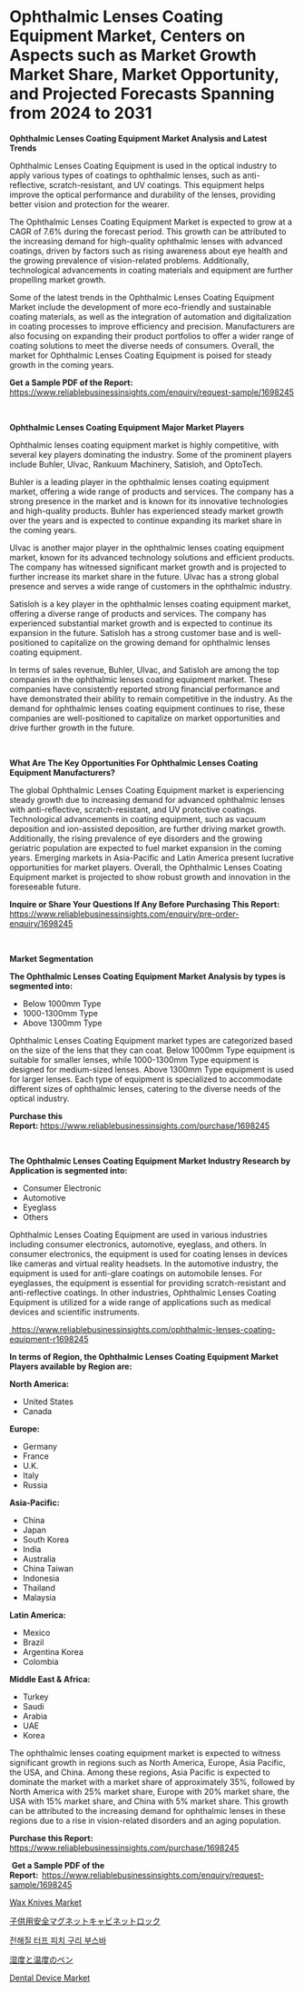 <p><h1>Ophthalmic Lenses Coating Equipment Market, Centers on Aspects such as Market Growth Market Share, Market Opportunity, and Projected Forecasts Spanning from 2024 to 2031</h1></p><p><strong>Ophthalmic Lenses Coating Equipment Market Analysis and Latest Trends</strong></p>
<p><p>Ophthalmic Lenses Coating Equipment is used in the optical industry to apply various types of coatings to ophthalmic lenses, such as anti-reflective, scratch-resistant, and UV coatings. This equipment helps improve the optical performance and durability of the lenses, providing better vision and protection for the wearer.</p><p>The Ophthalmic Lenses Coating Equipment Market is expected to grow at a CAGR of 7.6% during the forecast period. This growth can be attributed to the increasing demand for high-quality ophthalmic lenses with advanced coatings, driven by factors such as rising awareness about eye health and the growing prevalence of vision-related problems. Additionally, technological advancements in coating materials and equipment are further propelling market growth.</p><p>Some of the latest trends in the Ophthalmic Lenses Coating Equipment Market include the development of more eco-friendly and sustainable coating materials, as well as the integration of automation and digitalization in coating processes to improve efficiency and precision. Manufacturers are also focusing on expanding their product portfolios to offer a wider range of coating solutions to meet the diverse needs of consumers. Overall, the market for Ophthalmic Lenses Coating Equipment is poised for steady growth in the coming years.</p></p>
<p><strong>Get a Sample PDF of the Report:&nbsp;</strong> <a href="https://www.reliablebusinessinsights.com/enquiry/request-sample/1698245">https://www.reliablebusinessinsights.com/enquiry/request-sample/1698245</a></p>
<p>&nbsp;</p>
<p><strong>Ophthalmic Lenses Coating Equipment Major Market Players</strong></p>
<p><p>Ophthalmic lenses coating equipment market is highly competitive, with several key players dominating the industry. Some of the prominent players include Buhler, Ulvac, Rankuum Machinery, Satisloh, and OptoTech.</p><p>Buhler is a leading player in the ophthalmic lenses coating equipment market, offering a wide range of products and services. The company has a strong presence in the market and is known for its innovative technologies and high-quality products. Buhler has experienced steady market growth over the years and is expected to continue expanding its market share in the coming years.</p><p>Ulvac is another major player in the ophthalmic lenses coating equipment market, known for its advanced technology solutions and efficient products. The company has witnessed significant market growth and is projected to further increase its market share in the future. Ulvac has a strong global presence and serves a wide range of customers in the ophthalmic industry.</p><p>Satisloh is a key player in the ophthalmic lenses coating equipment market, offering a diverse range of products and services. The company has experienced substantial market growth and is expected to continue its expansion in the future. Satisloh has a strong customer base and is well-positioned to capitalize on the growing demand for ophthalmic lenses coating equipment.</p><p>In terms of sales revenue, Buhler, Ulvac, and Satisloh are among the top companies in the ophthalmic lenses coating equipment market. These companies have consistently reported strong financial performance and have demonstrated their ability to remain competitive in the industry. As the demand for ophthalmic lenses coating equipment continues to rise, these companies are well-positioned to capitalize on market opportunities and drive further growth in the future.</p></p>
<p>&nbsp;</p>
<p><strong>What Are The Key Opportunities For Ophthalmic Lenses Coating Equipment Manufacturers?</strong></p>
<p><p>The global Ophthalmic Lenses Coating Equipment market is experiencing steady growth due to increasing demand for advanced ophthalmic lenses with anti-reflective, scratch-resistant, and UV protective coatings. Technological advancements in coating equipment, such as vacuum deposition and ion-assisted deposition, are further driving market growth. Additionally, the rising prevalence of eye disorders and the growing geriatric population are expected to fuel market expansion in the coming years. Emerging markets in Asia-Pacific and Latin America present lucrative opportunities for market players. Overall, the Ophthalmic Lenses Coating Equipment market is projected to show robust growth and innovation in the foreseeable future.</p></p>
<p><strong>Inquire or Share Your Questions If Any Before Purchasing This Report:</strong> <a href="https://www.reliablebusinessinsights.com/enquiry/pre-order-enquiry/1698245">https://www.reliablebusinessinsights.com/enquiry/pre-order-enquiry/1698245</a></p>
<p>&nbsp;</p>
<p><strong>Market Segmentation</strong></p>
<p><strong>The Ophthalmic Lenses Coating Equipment Market Analysis by types is segmented into:</strong></p>
<p><ul><li>Below 1000mm Type</li><li>1000-1300mm Type</li><li>Above 1300mm Type</li></ul></p>
<p><p>Ophthalmic Lenses Coating Equipment market types are categorized based on the size of the lens that they can coat. Below 1000mm Type equipment is suitable for smaller lenses, while 1000-1300mm Type equipment is designed for medium-sized lenses. Above 1300mm Type equipment is used for larger lenses. Each type of equipment is specialized to accommodate different sizes of ophthalmic lenses, catering to the diverse needs of the optical industry.</p></p>
<p><strong>Purchase this Report:&nbsp;</strong><a href="https://www.reliablebusinessinsights.com/purchase/1698245">https://www.reliablebusinessinsights.com/purchase/1698245</a></p>
<p>&nbsp;</p>
<p><strong>The Ophthalmic Lenses Coating Equipment Market Industry Research by Application is segmented into:</strong></p>
<p><ul><li>Consumer Electronic</li><li>Automotive</li><li>Eyeglass</li><li>Others</li></ul></p>
<p><p>Ophthalmic Lenses Coating Equipment are used in various industries including consumer electronics, automotive, eyeglass, and others. In consumer electronics, the equipment is used for coating lenses in devices like cameras and virtual reality headsets. In the automotive industry, the equipment is used for anti-glare coatings on automobile lenses. For eyeglasses, the equipment is essential for providing scratch-resistant and anti-reflective coatings. In other industries, Ophthalmic Lenses Coating Equipment is utilized for a wide range of applications such as medical devices and scientific instruments.</p></p>
<p><a href="https://www.reliablebusinessinsights.com/ophthalmic-lenses-coating-equipment-r1698245">&nbsp;https://www.reliablebusinessinsights.com/ophthalmic-lenses-coating-equipment-r1698245</a></p>
<p><strong>In terms of Region, the Ophthalmic Lenses Coating Equipment Market Players available by Region are:</strong></p>
<p>
    <p> <strong> North America: </strong>
        <ul>
            <li>United States</li>
            <li>Canada</li>
        </ul>
        </p> 
    <p> <strong> Europe: </strong>
        <ul>
            <li>Germany</li>
            <li>France</li>
            <li>U.K.</li>
            <li>Italy</li>
            <li>Russia</li>
        </ul>
        </p> 
    <p> <strong> Asia-Pacific: </strong>
        <ul>
            <li>China</li>
            <li>Japan</li>
            <li>South Korea</li>
            <li>India</li>
            <li>Australia</li>
            <li>China Taiwan</li>
            <li>Indonesia</li>
            <li>Thailand</li>
            <li>Malaysia</li>
        </ul>
        </p> 
    <p> <strong> Latin America: </strong>
        <ul>
            <li>Mexico</li>
            <li>Brazil</li>
            <li>Argentina Korea</li>
            <li>Colombia</li>
        </ul>
        </p> 
    <p> <strong> Middle East & Africa: </strong>
        <ul>
            <li>Turkey</li>
            <li>Saudi</li>
            <li>Arabia</li>
            <li>UAE</li>
            <li>Korea</li>
        </ul>
    </p>
    </p>
<p><p>The ophthalmic lenses coating equipment market is expected to witness significant growth in regions such as North America, Europe, Asia Pacific, the USA, and China. Among these regions, Asia Pacific is expected to dominate the market with a market share of approximately 35%, followed by North America with 25% market share, Europe with 20% market share, the USA with 15% market share, and China with 5% market share. This growth can be attributed to the increasing demand for ophthalmic lenses in these regions due to a rise in vision-related disorders and an aging population.</p></p>
<p><strong>Purchase this Report: </strong><a href="https://www.reliablebusinessinsights.com/purchase/1698245">https://www.reliablebusinessinsights.com/purchase/1698245</a></p>
<p>&nbsp;<strong>Get a Sample PDF of the Report:&nbsp;&nbsp;</strong><a href="https://www.reliablebusinessinsights.com/enquiry/request-sample/1698245">https://www.reliablebusinessinsights.com/enquiry/request-sample/1698245</a></p>
<p><strong></strong></p>
<p><p><a href="https://github.com/LibbySpencer2018/Market-Research-Report-List-1/blob/main/wax-knives-market.md">Wax Knives Market</a></p><p><a href="https://github.com/JoanaNitzsche/Market-Research-Report-List-1/blob/main/3717992100528.md">子供用安全マグネットキャビネットロック</a></p><p><a href="https://medium.com/@jodyomenick905/%EC%A0%84%ED%95%B4-%EA%B5%AC%EB%A6%AC-%EB%B0%B0%EC%84%A0-%EA%B8%B0%EA%B5%AC%EC%8B%9C%EC%9E%A5-%EC%A1%B0%EC%82%AC-%EB%B3%B4%EA%B3%A0%EC%84%9C-%EA%B7%B8-%EC%97%AD%EC%82%AC-%EB%B0%8F-2031%EB%85%84%EA%B9%8C%EC%A7%80%EC%9D%98-2024%EB%85%84-%EC%98%88%EC%B8%A1-a1bed6053bb7">전해질 터프 피치 구리 부스바</a></p><p><a href="https://github.com/LenoraKris2023/Market-Research-Report-List-1/blob/main/6256235100527.md">湿度と温度のペン</a></p><p><a href="https://github.com/RichRobinson5/Market-Research-Report-List-5/blob/main/dental-device-market.md">Dental Device Market</a></p></p>